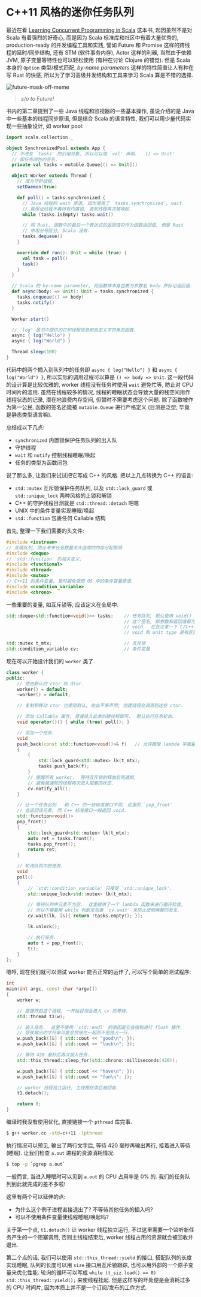 # C++11 风格的迷你任务队列

最近在看
[Learning Concurrent Programming in Scala](https://www.packtpub.com/application-development/learning-concurrent-programming-scala)
这本书, 起因虽然不是对 Scala 有着强烈的好奇心, 而是因为 Scala
标准库和社区中有着大量优秀的, production-ready 的并发编程工具和实践, 譬如
Future 和 Promise 这样的跨线程的延时/同步结构, 还有 STM (软件事务内存), Actor
这样的利器, 当然由于依赖 JVM, 原子变量等特性也可以轻松使用 (有种在讨论 Clojure
的错觉).  但是 Scala 本身的 `Option` 类型/模式匹配, *by-name parameters*
这样的特性简直让人有种在写 Rust 的快感, 所以为了学习高级并发结构和工具来学习
Scala 算是不错的选择.

![future-mask-off-meme](https://pics.me.me/mask-on-fuck-it-mask-off-percocets-molly-percocets-sounds-18503717.png)

> *s/o to Future!*

书内的第二章提到了一些 Java 线程和监视器的一些基本操作, 虽说介绍的是 Java
中一些基本的线程同步原语, 但是结合 Scala 的语言特性,
我们可以用少量代码实现一些抽象设计, 如 worker pool:

```scala
import scala.collection._

object SynchronizedPool extends App {
  // 不改变 `tasks' 的引用对象, 所以可以用 `val' 声明.  `() => Unit'
  // 即任务闭包的签名.
  private val tasks = mutable.Queue[() => Unit]()

  object Worker extends Thread {
    // 成为守护线程.
    setDaemon(true)

    def poll() = tasks.synchronized {
      // Java 线程的 wait 原语, 因为使用了 `tasks.synchronized`, wait
      // 能保证线程不再持有内置锁, 直到线程再次被唤起.
      while (tasks.isEmpty) tasks.wait()

      // 同 Rust, 函数中的最后一个表达式的返回值将作为函数返回值, 但是 Rust
      // 中用分号区分, Scala 没有.
      tasks.dequeue()
    }

    override def run(): Unit = while (true) {
      val task = poll()
      task()
    }
  }

  // Scala 的 by-name parameter, 将函数体本身包裹为参数名 body 并标记返回值.
  def async(body: => Unit): Unit = tasks.synchronized {
    tasks.enqueue(() => body)
    tasks.notify()
  }

  Worker.start()

  // `log' 是书中提供的打印线程信息和自定义字符串的函数.
  async { log("Hello") }
  async { log("World") }

  Thread.sleep(100)
}
```

代码中的两个插入到队列中的任务即 `async { log("Hello") }` 和
`async { log("World") }`, 所以实际的调用过程可以算是 `() => body => Unit`.
这一段代码的设计算是比较优雅的, worker 线程没有任务时使用 `wait` 避免忙等,
防止对 CPU 时间片的滥用.  虽然在线程较多的情况,
线程的睡眠状态会导致大量的栈空间用作线程状态的记录, 潜在地浪费内存空间,
但暂时不需要考虑这个问题.  除了函数被作为第一公民, 函数的签名还能被
`mutable.Queue` 进行严格定义 (目测是泛型; 毕竟是静态类型语言嘛).

总结成以下几点:

* `synchronized` 内置锁保护任务队列的出入队
* 守护线程
* `wait` 和 `notify` 控制线程睡眠/唤起
* 任务的类型为函数闭包

说了那么多, 让我们来试试把它写成 C++ 的风格.  把以上几点转换为 C++ 的语言:

* `std::mutex` 互斥锁保护任务队列, 以及 `std::lock_guard` 或 `std::unique_lock`
两种风格的上锁和解锁
* C++ 的守护线程目测就是 `std::thread::detach` 吧嗯
* UNIX 中的条件变量实现睡眠/唤起
* `std::function` 包裹任何 Callable 结构

首先, 整理一下我们需要的头文件:

```cpp
#include <iostream>
// 双端队列, 防止未来任务数量太大造成的内存分配瓶颈.
#include <deque>
// `std::function' 的相关定义.
#include <functional>
#include <thread>
#include <mutex>
// C++11 的条件变量, 暂时避免使用 OS 中的条件变量原语.
#include <condition_variable>
#include <chrono>
```

一些重要的变量, 如互斥锁等, 应该定义在全局中.

```cpp
std::deque<std::function<void()>> tasks;    // 任务队列, 默认使用 void()
                                            // 这个签名, 即参数和返回值都为
                                            // void.  在此注意一下 C/C++ 的
                                            // void 和 unit type 是有区别的.

std::mutex t_mtx;                           // 互斥锁
std::condition_variable cv;                 // 条件变量
```

现在可以开始设计我们的 `worker` 类了.

```cpp
class worker {
public:
    // 使用默认的 ctor 和 dtor.
    worker() = default;
    ~worker() = default;

    // 复制和移动 ctor 也使用默认, 在此不多声明; 创建线程会调用到这些 ctor.

    // 添加 Callable 属性, 直接装入此类创建线程即可.  默认执行任务轮询.
    void operator()() { while (true) poll(); }

    // 添加一个任务.
    void
    push_back(const std::function<void()>& f)   // 允许接受 lambda 字面量
    {
        {
            std::lock_guard<std::mutex> lk(t_mtx);
            tasks.push_back(f);
        }
        // 提醒所有 worker.  等待互斥锁的释放后再通知,
        // 避免被通知的线程再次进入阻塞的状态.
        cv.notify_all();
    }

    // 让一个任务出列.  和 C++ 的一些标准接口不同, 这里的 `pop_front'
    // 会返回该元素, 而 C++ 标准接口一般返回 void.
    std::function<void()>
    pop_front()
    {
        std::lock_guard<std::mutex> lk(t_mtx);
        auto ret = tasks.front();
        tasks.pop_front();
        return ret;
    }

    // 轮询队列中的任务.
    void
    poll()
    {
        // `std::condition_variable' 只接受 `std::unique_lock'.
        std::unique_lock<std::mutex> lk(t_mtx);

        // 等待队列中元素不为空.  这里提供了一个 lambda 函数来进行循环检查,
        // 所以不需要用 while 判断来包裹 `cv.wait' 来防止虚假唤醒的发生.
        cv.wait(lk, [&]{ return !tasks.empty(); });

        lk.unlock();

        // 执行任务.
        auto t = pop_front();
        t();
    }
};
```

嗯哼, 现在我们就可以测试 worker 能否正常的运作了, 可以写个简单的测试程序:

```cpp
int
main(int argc, const char *argv[])
{
    worker w;

    // 直接开启这个线程, 一开始目测会进入 cv 的等待.
    std::thread t1(w);

    // 装入任务.  这里不使用 `std::endl' 的原因是它会强制进行 flush 操作,
    // 导致输出的字符串可能会拼接在一起而不是独占一行.
    w.push_back([&] { std::cout << "good\n"; });
    w.push_back([&] { std::cout << "luck\n"; });

    // 等待 420 毫秒后再次装入任务.
    std::this_thread::sleep_for(std::chrono::milliseconds(420));

    w.push_back([&] { std::cout << "have\n"; });
    w.push_back([&] { std::cout << "fun\n"; });

    // worker 线程独立运行, 主线程结束后被回收.
    t1.detach();

    return 0;
}
```

编译时我没有使用优化, 直接链接一个 `pthread` 库完事.

```bash
$ g++ worker.cc -std=c++11 -lpthread
```

执行情况可以预见, 输出了两行文字后, 等待 420 毫秒再输出两行, 接着进入等待
(睡眠).  让我们检查 `a.out` 进程的资源消耗情况:

```bash
$ top -p `pgrep a.out`
```

一般而言, 当进入睡眠时可以见到 `a.out` 的 CPU 占用率是 0% 的.
我们的任务队列到此就完成的差不多啦!

这里有两个可以延伸的点:

* 为什么这个例子进程直接退出了?  不等待其他任务的插入吗?
* 可以不使用条件变量使线程睡眠/唤起吗?

关于第一个点, `t1.detach()` 让 worker 线程独立运行,
不过这里需要一个监听新任务产生的一个阻塞调用, 否则主线程结束后, worker
线程占用的资源就会被回收并退出.

第二个点的话, 我们可以使用 `std::this_thread::yield` 的接口,
搭配队列的长度实现睡眠, 队列的长度可以用 `size` 接口用互斥锁跟踪,
也可以用外部的一个原子变量来优化性能.  轮询的循环可以写成
`while (t_siz.load() == 0) std::this_thread::yield();` 来使线程挂起.
但是这样写的坏处便是会消耗过多的 CPU 时间片,
因为本质上并不是一个订阅/发布的工作方式.
